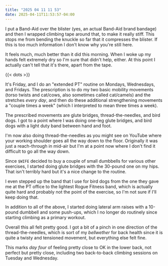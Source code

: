 ```yaml
---
title: "2025 04 11 11 53"
date: 2025-04-11T11:53:57-04:00
---
```


I put a Band-Aid over the blister (yes, an actual Band-Aid brand bandage) and
then I wrapped climbing tape around that, to make it really stiff. This stops me
from bending the knuckle so far that it compresses the blister. If this is too
much information I don't know why you're still here.

It feels much, much better than it did this morning. When I woke up my hands
felt extremely dry so I'm sure that didn't help, either. At this point I
actually can't tell that it's there, apart from the tape.

{{< dots >}}

It's Friday, and I do an "extended PT" routine on Mondays, Wednesdays, and
Fridays. The prescription is to do my two basic mobility movements (torso twists
and cat/cows, also sometimes called cat/camels) and the stretches *every day*,
and then do these additional strengthening movements a "couple times a week"
(which I interpreted to mean three times a week).

The prescribed movements are glute bridges, thread-the-needles, and bird dogs.
I got to a point where I was doing one-leg glute bridges, and bird dogs with a
light duty band between hand and foot.

I'm now also doing thread-the-needles as you might see on YouTube where your
working shoulder goes all the way down to the floor. Originally it was just a
reach-through in mid-air but I'm at a point now where I don't find it difficult
to go all the way down.

Since `$WIFE` decided to buy a couple of small dumbbells for various other
exercises, I started doing glute bridges with the 30-pound one on my hips. That
isn't terribly hard but it's a nice change to the routine.

I even stepped up the band that I use for bird dogs from the one they gave me at
the PT office to the lightest Rogue Fitness band, which is actually quite hard
and probably not the point of the exercise, so I'm not sure if I'll keep doing
that.

In addition to all of the above, I started doing lateral arm raises with a
10-pound dumbbell and some push-ups, which I no longer do routinely since
starting climbing as a primary workout.

Overall this all felt pretty good. I got a bit of a pinch in one direction of
the thread-the-needles, which is sort of my *bellwether* for back health since
it is quite a twisty and tensioned movement, but everything else felt fine.

This marks *day four* of feeling pretty close to OK in the lower back, not
perfect but pretty close, including two back-to-back climbing sessions on
Tuesday and Wednesday.
